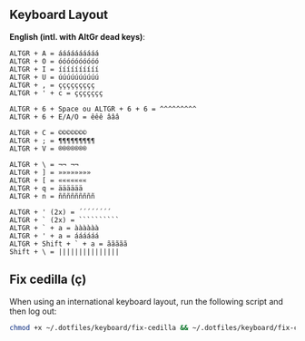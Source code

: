 
## Keyboard Layout

**English (intl. with AltGr dead keys)**:
```
ALTGR + A = áááááááááá
ALTGR + O = óóóóóóóóóó
ALTGR + I = íííííííííí
ALTGR + U = úúúúúúúúúú
ALTGR + , = ççççççççç
ALTGR + ' + c = ççççççç

ALTGR + 6 + Space ou ALTGR + 6 + 6 = ^^^^^^^^^
ALTGR + 6 + E/A/O = êêê âââ

ALTGR + C = ©©©©©©©
ALTGR + ; = ¶¶¶¶¶¶¶¶¶
ALTGR + V = ®®®®®®®

ALTGR + \ = ¬¬ ¬¬
ALTGR + ] = »»»»»»»»
ALTGR + [ = «««««««
ALTGR + q = ääääää
ALTGR + n = ñññññññññ

ALTGR + ' (2x) = ´´´´´´´´
ALTGR + ` (2x) = ``````````
ALTGR + ` + a = àààààà
ALTGR + ' + a = áááááá
ALTGR + Shift + ` + a = ããããã
Shift + \ = |||||||||||||||
```

## Fix cedilla (ç)
When using an international keyboard layout, run the following script and then log out:
```sh
chmod +x ~/.dotfiles/keyboard/fix-cedilla && ~/.dotfiles/keyboard/fix-cedilla
```



